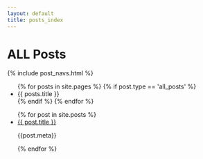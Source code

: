```yaml
---
layout: default
title: posts_index
---
```


# ALL Posts
{% include post_navs.html %}

<ul>
{% for posts in site.pages %}
 {% if post.type == 'all_posts' %}
  <li>
      {{ posts.title }}
   </li>
 {% endif %}
{% endfor %}
</ul>
  

<ul>
{% for post in site.posts %}
<li>
<a href="">{{ post.title }}</a>
<p>{{post.meta}}</p>
</li>
{% endfor %}
</ul>

 
